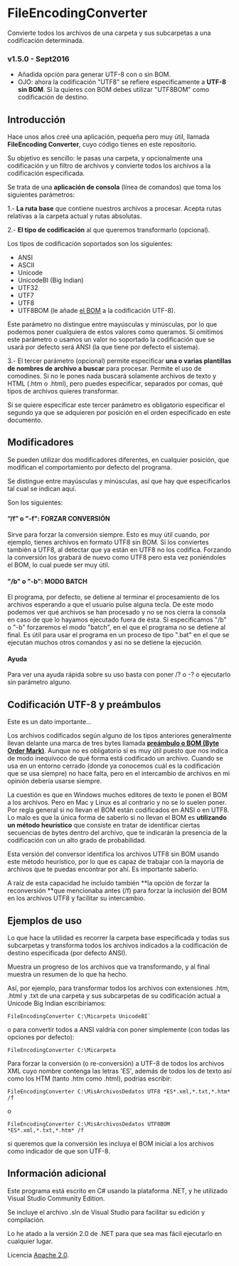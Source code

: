 # FileEncodingConverter
Convierte todos los archivos de una carpeta y sus subcarpetas a una codificación determinada.

### v1.5.0 - Sept2016

- Añadida opción para generar UTF-8 con o sin BOM.
- OJO: ahora la codificación "UTF8" se refiere especificamente a **UTF-8 sin BOM**. Si la quieres con BOM debes utilizar "UTF8BOM" como codificación de destino.

## Introducción
Hace unos años creé una aplicación, pequeña pero muy útil, llamada **FileEncoding Converter**, cuyo código tienes en este repositorio.

Su objetivo es sencillo: le pasas una carpeta, y opcionalmente una codificación y un filtro de archivos y convierte todos los archivos a la codificación especificada.

Se trata de una **aplicación de consola** (línea de comandos) que toma los siguientes parámetros:

1.- **La ruta base** que contiene nuestros archivos a procesar. Acepta rutas relativas a la carpeta actual y rutas absolutas.

2.- **El tipo de codificación** al que queremos transformarlo (opcional).

Los tipos de codificación soportados son los siguientes:

- ANSI
- ASCII
- Unicode
- UnicodeBI (Big Indian)
- UTF32
- UTF7
- UTF8
- UTF8BOM (le añade [el BOM](https://es.wikipedia.org/wiki/Marca_de_orden_de_bytes) a la codificación UTF-8).

Este parámetro no distingue entre mayúsculas y minúsculas, por lo que podemos poner cualquiera de estos valores como queramos. Si omitimos este parámetro o usamos un valor no soportado la codificación que se usará por defecto será ANSI (la que tiene por defecto el sistema).

3.- El tercer parámetro (opcional) permite especificar **una o varias plantillas de nombres de archivo a buscar** para procesar. Permite el uso de comodines. Si no le pones nada buscará solamente archivos de texto y HTML (.htm o .html), pero puedes especificar, separados por comas, qué tipos de archivos quieres transformar. 

Si se quiere especificar este tercer parámetro es obligatorio especificar el segundo ya que se adquieren por posición en el orden especificado en este documento.


## Modificadores
Se pueden utilizar dos modificadores diferentes, en cualquier posición, que modifican el comportamiento por defecto del programa.

Se distingue entre mayúsculas y minúsculas, así que hay que especificarlos tal cual se indican aquí.

Son los siguientes:

#### “/f” o "-f": FORZAR CONVERSIÓN

Sirve para forzar la conversión siempre. Esto es muy útil cuando, por ejemplo, tienes archivos en formato UTF8 sin BOM. Si los conviertes también a UTF8, al detectar que ya están en UTF8 no los codifica. Forzando la conversión los grabará de nuevo como UTF8 pero esta vez poniéndoles el BOM, lo cual puede ser muy útil.

#### "/b" o "-b": MODO BATCH
El programa, por defecto, se detiene al terminar el procesamiento de los archivos esperando a que el usuario pulse alguna tecla. De este modo podemos ver qué archivos se han procesado y no se nos cierra la consola en caso de que lo hayamos ejecutado fuera de ésta. Si especificamos "/b" o "-b" forzaremos el modo "batch", en el que el programa no se detiene al final. Es útil para usar el programa en un proceso de tipo ".bat" en el que se ejecutan muchos otros comandos y así no se detiene la ejecución.

#### Ayuda
Para ver una ayuda rápida sobre su uso basta con poner /? o -? o ejecutarlo sin parámetro alguno.

## Codificación UTF-8 y preámbulos

Este es un dato importante...

Los archivos codificados según alguno de los tipos anteriores generalmente llevan delante una marca de tres bytes llamada **[preámbulo o BOM (Byte Order Mark)](https://es.wikipedia.org/wiki/Marca_de_orden_de_bytes)**. Aunque no es obligatorio sí es muy útil puesto que nos indica de modo inequívoco de qué forma está codificado un archivo. Cuando se usa en un entorno cerrado (donde ya conocemos cuál es la codificación que se usa siempre) no hace falta, pero en el intercambio de archivos en mi opinión debería usarse siempre.

La cuestión es que en Windows muchos editores de texto le ponen el BOM a los archivos. Pero en Mac y Linux es al contrario y no se lo suelen poner. Por regla general si no llevan el BOM están codificados en ANSI o en UTF8. Lo malo es que la única forma de saberlo si no llevan el BOM es **utilizando un método heurístico** que consiste en tratar de identificar ciertas secuencias de bytes dentro del archivo, que te indicarán la presencia de la codificación con un alto grado de probabilidad.

Esta versión del conversor identifica los archivos UTF8 sin BOM usando este método heurístico, por lo que es capaz de trabajar con la mayoría de archivos que te puedas encontrar por ahí. Es importante saberlo.

A raíz de esta capacidad he incluido también **la opción de forzar la reconversión **que mencionaba antes (/f) para forzar la inclusión del BOM en los archivos UTF8 y facilitar su intercambio.

## Ejemplos de uso

Lo que hace la utilidad es recorrer la carpeta base especificada y todas sus subcarpetas y transforma todos los archivos indicados a la codificación de destino especificada (por defecto ANSI).

Muestra un progreso de los archivos que va transformando, y al final muestra un resumen de lo que ha hecho.

Así, por ejemplo, para transformar todos los archivos con extensiones .htm, .html y .txt de una carpeta y sus subcarpetas de su codificación actual a Unicode Big Indian escribiríamos:

```
FileEncodingConverter C:\Micarpeta UnicodeBI`
```

o para convertir todos a ANSI valdría con poner simplemente (con todas las opciones por defecto):

```
FileEncodingConverter C:\Micarpeta
```

Para forzar la conversión (o re-conversión) a UTF-8 de todos los archivos XML cuyo nombre contenga las letras 'ES', además de todos los de texto así como los HTM (tanto .htm como .html), podrías escribir:

```
FileEncodingConverter C:\MisArchivosDedatos UTF8 *ES*.xml,*.txt,*.htm* /f
```

o

```
FileEncodingConverter C:\MisArchivosDedatos UTF8BOM *ES*.xml,*.txt,*.htm* /f
```
si queremos que la conversión les incluya el BOM inicial a los archivos como indicador de que son UTF-8.

## Información adicional
Este programa está escrito en C# usando la plataforma .NET, y he utilizado Visual Studio Community Edition.

Se incluye el archivo .sln de Visual Studio para facilitar su edición y compilación.

Lo he atado a la versión 2.0 de .NET para que sea mas fácil ejecutarlo en cualquier lugar.

Licencia [Apache 2.0](http://www.apache.org/licenses/LICENSE-2.0).